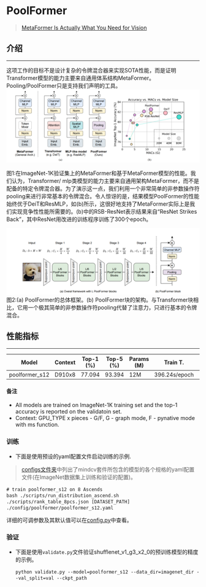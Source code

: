 # PoolFormer
> [MetaFormer Is Actually What You Need for Vision](https://arxiv.org/pdf/2111.11418v3.pdf)

## 介绍
***


这项工作的目标不是设计复杂的令牌混合器来实现SOTA性能，而是证明Transformer模型的能力主要来自通用体系结构MetaFormer。Pooling/PoolFormer只是支持我们声明的工具。
![](metaformer.png)

图1:在ImageNet-1K验证集上的MetaFormer和基于MetaFormer模型的性能。我们认为，Transformer/ mlp类模型的能力主要来自通用架构MetaFormer，而不是配备的特定令牌混合器。为了演示这一点，我们利用一个非常简单的非参数操作符pooling来进行非常基本的令牌混合。令人惊讶的是，结果模型PoolFormer的性能始终优于DeiT和ResMLP，如(b)所示，这很好地支持了MetaFormer实际上是我们实现竞争性性能所需要的。(b)中的RSB-ResNet表示结果来自“ResNet Strikes Back”，其中ResNet用改进的训练程序训练了300个epoch。

![](poolformer.png)
图2:(a) PoolFormer的总体框架。(b) PoolFormer块的架构。与Transformer块相比，它用一个极其简单的非参数操作符pooling代替了注意力，只进行基本的令牌混合。

## 性能指标
***


| Model           | Context   |  Top-1 (%)  | Top-5 (%)  |  Params (M)    | Train T. | Infer T. |  Download | Config | Log |
|-----------------|-----------|-------|-------|------------|-------|--------|---|--------|--------------|
| poolformer_s12 | D910x8 | 77.094     |   93.394   |  12M       | 396.24s/epoch | 19.9ms/step | [model]() | [cfg]() | [log]() |


#### 备注

- All models are trained on ImageNet-1K training set and the top-1 accuracy is reported on the validatoin set.
- Context: GPU_TYPE x pieces - G/F, G - graph mode, F - pynative mode with ms function.  

### 训练

- 下面是使用预设的yaml配置文件启动训练的示例.

> [configs文件夹](../../configs)中列出了mindcv套件所包含的模型的各个规格的yaml配置文件(在ImageNet数据集上训练和验证的配置)。

  ```shell
  # train poolformer_s12 on 8 Ascends
  bash ./scripts/run_distribution_ascend.sh ./scripts/rank_table_8pcs.json [DATASET_PATH] ./config/poolformer/poolformer_s12.yaml
  ```


详细的可调参数及其默认值可以在[config.py](../../config.py)中查看。

### 验证

- 下面是使用`validate.py`文件验证shufflenet_v1_g3_x2_0的预训练模型的精度的示例。

  ```shell
  python validate.py --model=poolformer_s12 --data_dir=imagenet_dir --val_split=val --ckpt_path
  ```



